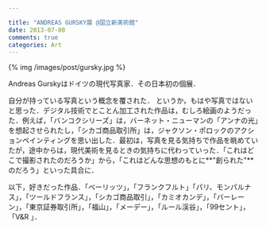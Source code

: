 ```yaml
---

title: "ANDREAS GURSKY展 @国立新美術館"
date: 2013-07-08
comments: true
categories: Art
---
```


{% img /images/post/gursky.jpg %}

Andreas Gurskyはドイツの現代写真家．その日本初の個展．

自分が持っている写真という概念を覆された．
というか，もはや写真ではないと思った．デジタル技術でとことん加工された作品は，むしろ絵画のようだった．例えば，「バンコクシリーズ」は，バーネット・ニューマンの「アンナの光」を想起させられたし，「シカゴ商品取引所」は，ジャクソン・ポロックのアクションペインティングを思い出した．最初は，写真を見る気持ちで作品を眺めていたが，途中からは，現代美術を見るときの気持ちに代わっていった．「これはどこで撮影されたのだろうか」から，「これはどんな思想のもとに**"創られた"**のだろう」といった具合に．


以下，好きだった作品．「ベーリッツ」，「フランクフルト」「パリ、モンパルナス」，「ツールドフランス」，「シカゴ商品取引」，「カミオカンデ」，「バーレーン」，「東京証券取引所」，「福山」，「メーデー」，「ルール渓谷」，「99セント」，「V&R 」．
